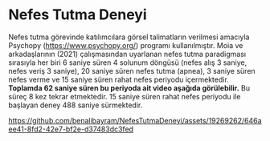 
# Nefes Tutma Deneyi

Nefes tutma görevinde katılımcılara görsel talimatların verilmesi amacıyla Psychopy (https://www.psychopy.org/) programı kullanılmıştır. Moia ve arkadaşlarının (2021) çalışmasından uyarlanan nefes tutma paradigması sırasıyla her biri 6 saniye süren 4 solunum döngüsü (nefes alış 3 saniye, nefes veriş 3 saniye), 20 saniye süren nefes tutma (apnea), 3 saniye süren nefes verme ve 15 saniye süren rahat nefes periyodu içermektedir. **Toplamda 62 saniye süren bu periyoda ait video aşağıda görülebilir.** Bu süreç 8 kez tekrar etmektedir. 15 saniye süren rahat nefes periyodu ile başlayan deney 488 saniye sürmektedir.

https://github.com/benalibayram/NefesTutmaDeneyi/assets/19269262/646aee41-8fd2-42e7-bf2e-d37483dc3fed

